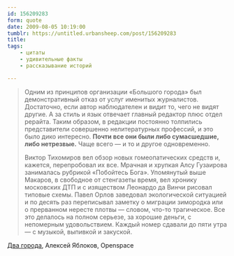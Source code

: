 ```yaml
---
id: 156209283
form: quote
date: 2009-08-05 10:19:00
tumblr: https://untitled.urbansheep.com/post/156209283
title: 
tags:
    - цитаты
    - удивительные факты
    - рассказывание историй

---
```


<blockquote>
<p>Одним из принципов организации «Большого города» был демонстративный отказ от услуг именитых журналистов. Достаточно, если автор наблюдателен и видит то, чего не видят другие. А за стиль и язык отвечает главный редактор плюс отдел рерайта. Таким образом, в редакции постоянно толпились представители совершенно нелитературных профессий, и это было дико интересно. <strong>Почти все они были либо сумасшедшие, либо нетрезвые.</strong> Чаще всего — и то и другое одновременно.</p>

<p>Виктор Тихомиров вел обзор новых гомеопатических средств и, кажется, перепробовал их все. Мрачная и хрупкая Алсу Гузаирова занималась рубрикой «Побойтесь Бога». Упомянутый выше Макаров, в свободное от стенгазеты время, вел хронику московских ДТП и с изяществом Леонардо да Винчи рисовал типовые схемы. Павел Орлов заведовал экологической ситуацией и по десять раз переписывал заметку о миграции зимородка или о прерванном нересте плотвы — словом, что-то трагическое. Все это делалось на полном серьезе, за хорошие деньги, с непомерным удовольствием. Каждый номер сдавали до пяти утра — с музыкой, выпивкой и закуской.</p>
</blockquote>

<a href="http://www.openspace.ru/media/projects/11204/details/11408/">Два города</a>, Алексей Яблоков, Openspace
